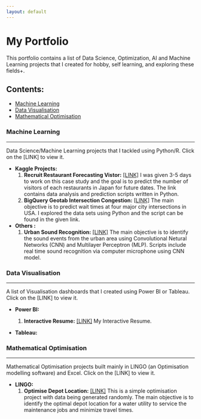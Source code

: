 ```yaml
---
layout: default
---
```


# My Portfolio
This portfolio contains a list of Data Science, Optimization, AI and Machine Learning projects that I created for hobby, self learning, and exploring these fields+. 

## Contents: 
- [Machine Learning](#machine-learning)
- [Data Visualisation](#data-visualisation)
- [Mathematical Optimisation](#mathematical-optimisation)


### Machine Learning
* * *
Data Science/Machine Learning projects that I tackled using Python/R. Click on the [LINK] to view it.
* **Kaggle Projects:**
  1. **Recruit Restaurant Forecasting Vistor:**  [[LINK]](https://github.com/yvien226/Useful-Python-Scripts/tree/master/Kaggle/Recruit%20Restaurant%20Visitor%20Forecasting) I was given 3-5 days to work on this case study and the goal is to predict the number of visitors of each restaurants in Japan for future dates. The link contains data analysis and prediction scripts written in Python.
  2. **BigQuery Geotab Intersection Congestion:** [[LINK]](https://github.com/yvien226/Useful-Python-Scripts/tree/master/Kaggle/BigQuery%20Geotab%20Intersection%20Congestion) The main objective is to predict wait times at four major city intersections in USA. I explored the data sets using Python and the script can be found in the given link.
* **Others :**
  1. **Urban Sound Recognition:** [[LINK]](https://github.com/yvien226/Useful-Python-Scripts/tree/master/Deep%20Learning/Urban%20Sound%20Recognition) The main objective is to identify the sound events from the urban area using Convolutional Netural Networks (CNN) and Multilayer Perceptron (MLP). Scripts include real time sound recognition via computer microphone using CNN model.

### Data Visualisation
* * *
A list of Visualisation dashboards that I created using Power BI or Tableau. Click on the [LINK] to view it.
* **Power BI:**
  1. **Interactive Resume:**  [[LINK]](https://bit.ly/yeevienresume2) My Interactive Resume.

* **Tableau:**

### Mathematical Optimisation
* * *
Mathematical Optimisation projects built mainly in LINGO (an Optimisation modelling software) and Excel. Click on the [LINK] to view it.
* **LINGO:**
  1. **Optimise Depot Location:** [[LINK]](https://github.com/yvien226/LINGO-Optimization/tree/master/Depot%20Location) This is a simple optimisation project with data being generated randomly. The main objective is to identify the optimal depot location for a water utility to service the maintenance jobs and minimize travel times.
